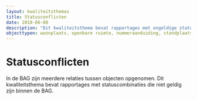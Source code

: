 ```yaml
---
layout: kwaliteitsthemas
title: Statusconflicten
date: 2018-06-08
description: "Dit kwaliteitsthema bevat rapportages met ongeldige statuscombinaties tussen objecten binnen de BAG."
objecttypen: woonplaats, openbare ruimte, nummeraanduiding, standplaats, ligplaats, pand, verblijfsobject
---
```


# Statusconflicten

In de BAG zijn meerdere relaties tussen objecten opgenomen. Dit kwaliteitsthema bevat rapportages met statuscombinaties die niet geldig zijn binnen de BAG.

